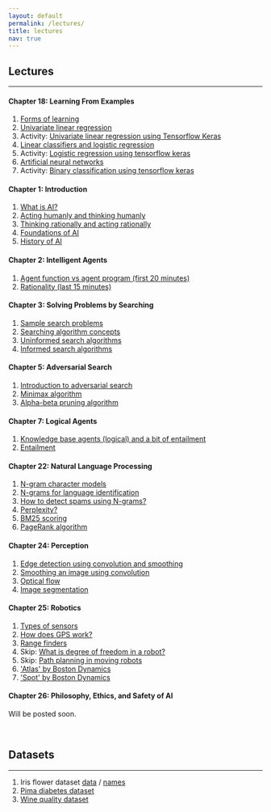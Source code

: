 ```yaml
---
layout: default
permalink: /lectures/
title: lectures
nav: true
---
```


## Lectures
<hr style="border-width:4px;">

#### Chapter 18: Learning From Examples
1. [Forms of learning](https://www.youtube.com/watch?v=X7Ahz84K4cg)
1. [Univariate linear regression](https://youtu.be/UcISiqqJvDg)
1. Activity: [Univariate linear regression using Tensorflow Keras](https://youtu.be/yH7AUm2EHTM)
1. [Linear classifiers and logistic regression](https://youtu.be/DZzOwlNBNkM)
1. Activity: [Logistic regression using tensorflow keras](https://youtu.be/KEYgPOcqmsw)
1. [Artificial neural networks](https://youtu.be/VzRjLQpY_dE)
1. Activity: [Binary classification using tensorflow keras](https://youtu.be/PM6uvCLyeXM)

#### Chapter 1: Introduction 
1. [What is AI?](https://youtu.be/sPOCaolMNr4)
1. [Acting humanly and thinking humanly](https://youtu.be/ml9hS8UxF2o)
1. [Thinking rationally and acting rationally](https://www.youtube.com/watch?v=bioz_1pHSvs)
1. [Foundations of AI](https://youtu.be/uAliWinAyAs)
1. [History of AI](https://youtu.be/bzkT3NgLIr8)

#### Chapter 2: Intelligent Agents  
1. [Agent function vs agent program (first 20 minutes)](https://youtu.be/_b8o2DvMdis)
1. [Rationality (last 15 minutes)](https://youtu.be/_b8o2DvMdis)

#### Chapter 3: Solving Problems by Searching 
1. [Sample search problems](https://youtu.be/5adr4M_6d8Y)
1. [Searching algorithm concepts](https://youtu.be/TRAgHQkuo3M)
1. [Uninformed search algorithms](https://youtu.be/eyXynZTshP0)
1. [Informed search algorithms](https://youtu.be/BgHZIjAuYNc)

#### Chapter 5: Adversarial Search  
1. [Introduction to adversarial search](https://youtu.be/6k8WilOGtXY)
1. [Minimax algorithm](https://www.youtube.com/watch?v=uFhcHA57iLU)
1. [Alpha-beta pruning algorithm](https://www.youtube.com/watch?v=n6mbgKICrVU)

#### Chapter 7: Logical Agents
1. [Knowledge base agents (logical) and a bit of entailment](https://youtu.be/zOCTxedhf_c)
1. [Entailment](https://youtu.be/2M-K5OjVgYQ)

#### Chapter 22: Natural Language Processing
1. [N-gram character models](https://www.youtube.com/watch?v=BvZDV7MX6UI)
1. [N-grams for language identification](https://www.youtube.com/watch?v=pusLb-kc0FI)
1. [How to detect spams using N-grams?](https://www.youtube.com/watch?v=oCv2AKMJz9Q)
1. [Perplexity?](https://www.youtube.com/watch?v=GkG-P12B4u0)
1. [BM25 scoring](https://www.youtube.com/watch?v=a3sg6MH8m4k)
1. [PageRank algorithm](https://www.youtube.com/watch?v=CsvyPNdQAHg)

#### Chapter 24: Perception     
1. [Edge detection using convolution and smoothing](https://www.youtube.com/watch?v=lNidFPBAjNM)
1. [Smoothing an image using convolution](https://www.youtube.com/watch?v=mjh5NIn1yHk)
1. [Optical flow](https://www.youtube.com/watch?v=T1AePiEFvc0)
1. [Image segmentation](https://www.youtube.com/watch?v=rFjTP3CaP1U)

#### Chapter 25: Robotics 
1. [Types of sensors](https://youtu.be/6mFUiwMHOZ8)
1. [How does GPS work?](https://youtu.be/9QaDQWA-9fg)
1. [Range finders](https://youtu.be/wvs5qXfyMIA)
1. Skip: [What is degree of freedom in a robot?]()
1. Skip: [Path planning in moving robots]()
1. ['Atlas' by Boston Dynamics](https://www.youtube.com/watch?v=rVlhMGQgDkY)
1. ['Spot' by Boston Dynamics](https://www.youtube.com/watch?v=wlkCQXHEgjA)

#### Chapter 26: Philosophy, Ethics, and Safety of AI
   Will be posted soon.
<!--
1. [Can machines really think?](https://youtu.be/Lf7aMwrQWfE)
1. [Will people lose their sense of being unique?](https://youtu.be/aLAkYMR-c1M)
1. [Military robots and future of war](https://www.ted.com/talks/pw_singer_on_robots_of_war/transcript?language=en)
1. [The real reason to be afraid of AI](https://www.youtube.com/watch?v=TRzBk_KuIaM)

#### Chapter <tt>-1</tt>: Fair Artificial Intelligence

**Background**  

Will AI that discriminates based on race, gender, or economic status undermine the public’s confidence in the technology? Seduced by the promise of cost savings and data-driven decision making, organizations will deploy biased systems that end up doing real-world damage. Systems incorporating biased algorithms or trained on biased data will misdiagnose medical patients, bar consumers from loans or insurance, deny parole to reformed convicts, or grant it to unrepentant ones. Biased implementations have raised public backlash as organizations both private and public figure out what AI can and can’t do, and how to use it properly. (source: [The Batch](https://www.deeplearning.ai/thebatch/))

* The UK recently [abandoned](https://www.statewatch.org/news/2020/august/uk-threat-of-legal-challenge-forces-home-office-to-abandon-racist-visa-algorithm/) an algorithm designed to streamline visa applications after human rights activists sued. The plaintiffs charged that the model discriminated against people from countries with large non-white populations.
* Financial regulators in New York last year launched an investigation into the algorithm behind Apple’s credit card. Users [reported](https://medium.com/@nydfs/building-a-fairer-and-more-inclusive-financial-services-industry-for-everyone-917183dae954) that women had received lower interest rates than men with comparable credit ratings.
* The Los Angeles Police Department adopted systems designed to forecast crimes, but it stopped using one and promised to revamp another after determining that they were [flawed](https://www.theatlantic.com/politics/archive/2019/09/do-algorithms-have-place-policing/596851/). Some people identified as high-risk offenders, for instance, had no apparent history of violent crime.

**Lectures**
1. [Algorithmic bias and fairness](https://youtu.be/gV0_raKR2UQ)
1. [How AI could reinforce biases in the criminal justice system](https://youtu.be/ZMsSc_utZ40)
-->
<br>

## Datasets
<hr style="border-width:4px;">

1. Iris flower dataset [data](../assets/data/iris.data) / [names](../assets/data/iris.names)
1. [Pima diabetes dataset](../assets/data/pima-diabetes.csv)
1. [Wine quality dataset](../assets/data/winequality-red.csv)
